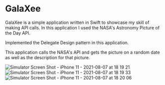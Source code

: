 # GalaXee

GalaXee is a simple application written in Swift to showcase my skill of making API calls.
In this application I used the NASA's Astronomy Picture of the Day API.

Implemented the Delegate Design pattern in this application.

This application calls the NASA's API and gets the picture on a random date as well as the description for that picture.

![Simulator Screen Shot - iPhone 11 - 2021-08-07 at 18 19 21](https://user-images.githubusercontent.com/56759602/128613322-36766fa9-edee-4190-b4b4-56bfc7f27694.png=250x400)
![Simulator Screen Shot - iPhone 11 - 2021-08-07 at 18 19 33](https://user-images.githubusercontent.com/56759602/128613323-7f46deaf-9706-4a21-adc1-80e7673008c1.png)
![Simulator Screen Shot - iPhone 11 - 2021-08-07 at 18 20 06](https://user-images.githubusercontent.com/56759602/128613326-41651ddc-50dc-47b5-aa81-8d4a94fbe16c.png)

